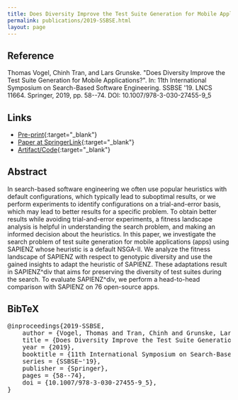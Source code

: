```yaml
---
title: Does Diversity Improve the Test Suite Generation for Mobile Applications?
permalink: publications/2019-SSBSE.html
layout: page
---
```


## Reference
Thomas Vogel, Chinh Tran, and Lars Grunske. "Does Diversity Improve the Test Suite Generation for Mobile Applications?". In: 11th International Symposium on Search-Based Software Engineering. SSBSE '19. LNCS 11664. Springer, 2019, pp. 58--74. DOI: 10.1007/978-3-030-27455-9_5

## Links
* [Pre-print](https://arxiv.org/abs/1906.08142){:target="_blank"}
* [Paper at SpringerLink](https://doi.org/10.1007/978-3-030-27455-9_5){:target="_blank"}
* [Artifact/Code](https://github.com/thomas-vogel/sapienzdiv-ssbse19){:target="_blank"}

## Abstract
In search-based software engineering we often use popular heuristics with default configurations, which typically lead to suboptimal results, or we perform experiments to identify configurations on a trial-and-error basis, which may lead to better results for a specific problem. To obtain better results while avoiding trial-and-error experiments, a fitness landscape analysis is helpful in understanding the search problem, and making an informed decision about the heuristics. In this paper, we investigate the search problem of test suite generation for mobile applications (apps) using SAPIENZ whose heuristic is a default NSGA-II. We analyze the fitness landscape of SAPIENZ with respect to genotypic diversity and use the gained insights to adapt the heuristic of SAPIENZ. These adaptations result in SAPIENZ^div that aims for preserving the diversity of test suites during the search. To evaluate SAPIENZ^div, we perform a head-to-head comparison with SAPIENZ on 76 open-source apps.

## BibTeX

<div class="bibtex">
<pre>@inproceedings{2019-SSBSE,
    author = {Vogel, Thomas and Tran, Chinh and Grunske, Lars},
    title = {Does Diversity Improve the Test Suite Generation for Mobile Applications?},
    year = {2019},
    booktitle = {11th International Symposium on Search-Based Software Engineering},
    series = {SSBSE~'19},
    publisher = {Springer},
    pages = {58--74},
    doi = {10.1007/978-3-030-27455-9_5},
}</pre>
</div>
